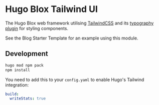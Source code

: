 # Hugo Blox Tailwind UI

The Hugo Blox web framework utilising [TailwindCSS](https://tailwindcss.com/) and its [typography plugin](https://tailwindcss.com/docs/typography-plugin) for styling components.

See the Blog Starter Template for an example using this module.

## Development

```bash
hugo mod npm pack
npm install
```

You need to add this to your `config.yaml` to enable Hugo's Tailwind integration:

```yaml
build:
  writeStats: true
```
